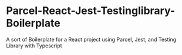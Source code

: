 # Parcel-React-Jest-Testinglibrary-Boilerplate
A sort of Boilerplate for a React project using Parcel, Jest, and Testing Library with Typescript
